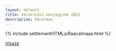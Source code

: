 ```yaml
---
layout: default
title: Választási névjegyzék 2022
description: Rácalmás
---
```


{% include settlementHTMLs/Raacalmaas.html %}

[Vissza](./)
